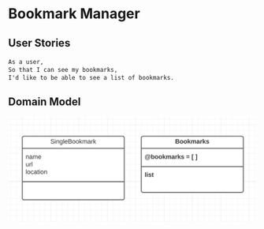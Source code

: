 # Bookmark Manager

## User Stories
```
As a user,
So that I can see my bookmarks,
I'd like to be able to see a list of bookmarks.
```
## Domain Model

![alt text](media/domain_model1.png "Domain model 1 for first user story")